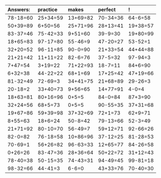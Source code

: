 | Answers: | practice | makes | perfect | ! |
| :--- | :--- | :--- | :--- | :--- |
| 78-18=60 | 25+34=59 | 13+69=82 | 70-34=36 | 64-6=58 | 
| 50+39=89 | 6+50=56 | 25+71=96 | 28+13=41 | 19+38=57 | 
| 83-37=46 | 75-42=33 | 9+51=60 | 39-9=30 | 19+80=99 | 
| 18+65=83 | 97-17=80 | 55-46=9 | 47-20=27 | 53-52=1 | 
| 32+20=52 | 96-11=85 | 90-0=90 | 21+33=54 | 44+44=88 | 
| 21+21=42 | 11+11=22 | 82-6=76 | 37-5=32 | 97-94=3 | 
| 7+47=54 | 3+19=22 | 71+22=93 | 18-7=11 | 84+6=90 | 
| 6+32=38 | 44-22=22 | 68+1=69 | 17+25=42 | 47+19=66 | 
| 81-32=49 | 72-69=3 | 34+41=75 | 21+68=89 | 29-26=3 | 
| 20-18=2 | 33+40=73 | 9+56=65 | 14+77=91 | 4-0=4 | 
| 18+63=81 | 80+16=96 | 0+5=5 | 84-0=84 | 87+3=90 | 
| 32+24=56 | 68+5=73 | 0+5=5 | 90-55=35 | 37+31=68 | 
| 19+67=86 | 59+39=98 | 37+32=69 | 72+1=73 | 62+9=71 | 
| 8+55=63 | 18+6=24 | 50-8=42 | 79-13=66 | 52-3=49 | 
| 21+71=92 | 80-10=70 | 56-49=7 | 59+12=71 | 92-66=26 | 
| 82-0=82 | 76-18=58 | 10+86=96 | 37-12=25 | 81-28=53 | 
| 70-69=1 | 56+26=82 | 96-63=33 | 12+65=77 | 84-26=58 | 
| 0+26=26 | 83-47=36 | 28+36=64 | 50+22=72 | 31+12=43 | 
| 78-40=38 | 50-15=35 | 74-43=31 | 94-49=45 | 99-81=18 | 
| 98-32=66 | 44-41=3 | 6-6=0 | 43+33=76 | 70-40=30 | 
